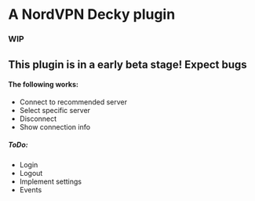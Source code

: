 # A NordVPN Decky plugin <h3>WIP</h3>
## This plugin is in a early beta stage! Expect bugs

<h4>The following works:</h4>

- Connect to recommended server
- Select specific server
- Disconnect
- Show connection info

<h5>ToDo:</h5>

- Login
- Logout
- Implement settings
- Events